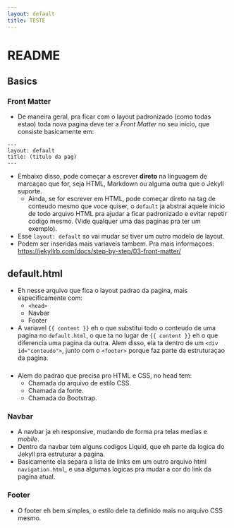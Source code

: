 ```yaml
---
layout: default
title: TESTE
---
```


# README

## Basics

### Front Matter

- De maneira geral, pra ficar com o layout padronizado (como todas estao) toda nova pagina deve ter a _Front Matter_ no seu inicio, que consiste basicamente em:

```
---
layout: default
title: (titulo da pag)
---

```
- Embaixo disso, pode começar a escrever **direto** na linguagem de marcaçao que for, seja HTML, Markdown ou alguma outra que o Jekyll suporte.
	+ Ainda, se for escrever em HTML, pode começar direto na tag de conteudo mesmo que voce quiser, o `default` ja abstrai aquele inicio de todo arquivo HTML pra ajudar a ficar padronizado e evitar repetir codigo mesmo. (Vide qualquer uma das paginas pra ter um exemplo).
- Esse `layout: default` so vai mudar se tiver um outro modelo de layout.
- Podem ser inseridas mais variaveis tambem. Pra mais informaçoes: <https://jekyllrb.com/docs/step-by-step/03-front-matter/>


## default.html

- Eh nesse arquivo que fica o layout padrao da pagina, mais especificamente com:
	+ `<head>`
	+ Navbar
	+ Footer
- A variavel `{{ content }}` eh o que substitui todo o conteudo de uma pagina no `default.html`, o que ta no lugar de `{{ content }}` eh o que diferencia uma pagina da outra. Alem disso, ela ta dentro de um `<div id="conteudo">`, junto com o `<footer>` porque faz parte da estruturaçao da pagina. 

### <head>

- Alem do padrao que precisa pro HTML e CSS, no head tem:
	+ Chamada do arquivo de estilo CSS.
	+ Chamada da fonte.
	+ Chamada do Bootstrap.

### Navbar

- A navbar ja eh responsive, mudando de forma pra telas medias e _mobile_.
- Dentro da navbar tem alguns codigos Liquid, que eh parte da logica do Jekyll pra estruturar a pagina. 
- Basicamente ela separa a lista de links em um outro arquivo html `navigation.html`, e usa algumas logicas pra mudar a cor do link da pagina atual.

### Footer
- O footer eh bem simples, o estilo dele ta definido mais no arquivo CSS mesmo.




